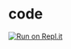 # code

[![Run on Repl.it](https://repl.it/badge/github/ITCareer-Lom/code)](https://repl.it/github/ITCareer-Lom/code)
